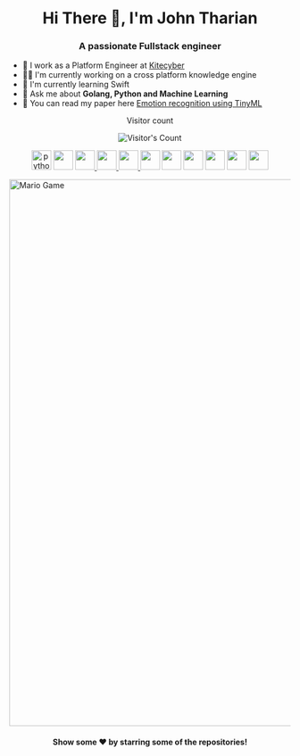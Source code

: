 <h1 align="center"> Hi There 👋, I'm John Tharian</h1>
<h3 align="center">A passionate Fullstack engineer</h3>



- 🔭 I work as a Platform Engineer at [Kitecyber](https://www.kitecyber.com/)
- 🧑‍💻 I'm currently working on a cross platform knowledge engine
- 📜 I'm currently learning Swift
- 💬 Ask me about **Golang, Python and Machine Learning**
- 📕 You can read my paper here [Emotion recognition using TinyML](https://ieeexplore.ieee.org/document/10094330)

<div align="center"> 
  <p>Visitor count</p>
  <img src="https://profile-counter.glitch.me/{johntharian}/count.svg" alt="Visitor's Count" />
</div>


<i class="devicon-react-original colored"></i>
<p align="center">
<a href="#"> <img src="https://cdn.iconscout.com/icon/free/png-64/python-2-226051.png" alt="python" height="35" width="35" /></a>
<a href="#"> <img src="https://www.clipartkey.com/mpngs/m/145-1450071_flask-python-logo-transparent.png" alt="" height="35" width="35" /></a>
<a href="#"><img src="https://cdn.iconscout.com/icon/free/png-64/javascript-1-225993.png" alt="" height="35" width="35" /> </a>
<a href="#"><img src="https://cdn.iconscout.com/icon/free/png-64/css-131-722685.png" alt="" height="35" width="35"  /> </a>
<a href="#"><img src="https://cdn.iconscout.com/icon/free/png-64/html-2752158-2284975.png" alt="" height="35" width="35" /> </a>
<a href="#"> <img src="https://cdn.iconscout.com/icon/free/png-64/typescript-1174965.png" alt="" height="35" width="35" /></a>
<a href="#"><img src="https://cdn.iconscout.com/icon/free/png-64/nodejs-2-226035.png" alt="" height="35" width="35" /></a>
<a href="#"> <img src="https://cdn.iconscout.com/icon/free/png-64/react-4-1175110.png" alt="" height="35" width="35" /></a>
<a href="#"> <img src="https://cdn.iconscout.com/icon/free/png-64/mongodb-5-1175140.png" alt="" height="35" width="35" /></a>
<a href="#"> <img src="https://cdn.iconscout.com/icon/free/png-64/tensor-flow-5379385.png" alt="" height="35" width="35" /></a>
<a href="#"> <img src="https://cdn.iconscout.com/icon/free/png-64/google-cloud-2038785-1721675.png" alt="" height="35" width="35" /></a>
</p>


<img src="https://github.com/TheDudeThatCode/TheDudeThatCode/blob/master/Assets/Mario_Gameplay.gif" alt="Mario Game" width="980">

 <h4 align="center">Show some ❤️ by starring some of the repositories!</h4>
